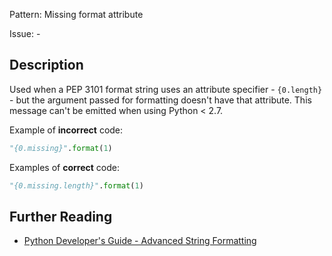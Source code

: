 Pattern: Missing format attribute

Issue: -

## Description

Used when a PEP 3101 format string uses an attribute specifier - `{0.length}` - but the argument passed for formatting doesn't have that attribute. This message can't be emitted when using Python < 2.7.


Example of **incorrect** code:

```python
"{0.missing}".format(1)
```

Examples of **correct** code:

```python
"{0.missing.length}".format(1)
```

## Further Reading

* [Python Developer's Guide - Advanced String Formatting](https://www.python.org/dev/peps/pep-3101)
